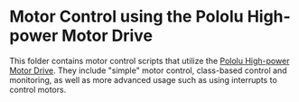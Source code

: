 # Motor Control using the Pololu High-power Motor Drive
This folder contains motor control scripts that utilize the [Pololu High-power Motor Drive](https://www.pololu.com/product/755). They include "simple" motor control, class-based control and monitoring, as well as more advanced usage such as using interrupts to control motors.